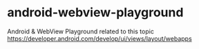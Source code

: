 # android-webview-playground
Android &amp; WebView Playground related to this topic https://developer.android.com/develop/ui/views/layout/webapps
